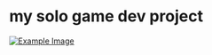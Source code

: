 

# my solo game dev project
[![Example Image](https://shared.akamai.steamstatic.com/store_item_assets/steam/apps/2820160/header.jpg?t=1711922509)]([https://example.com](https://store.steampowered.com/app/2820160/IRREVERSIBLE/))
